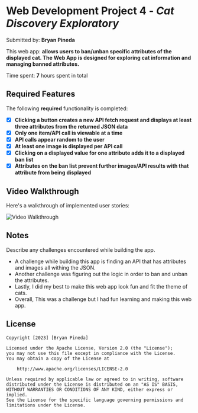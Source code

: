 # Web Development Project 4 - *Cat Discovery Exploratory*

Submitted by: **Bryan Pineda**

This web app: **allows users to ban/unban specific attributes of the displayed cat. The Web App is designed for exploring cat information and managing banned attributes.**

Time spent: **7** hours spent in total

## Required Features

The following **required** functionality is completed:

- [x] **Clicking a button creates a new API fetch request and displays at least three attributes from the returned JSON data**
- [x] **Only one item/API call is viewable at a time**
- [x] **API calls appear random to the user**
- [x] **At least one image is displayed per API call**
- [x] **Clicking on a displayed value for one attribute adds it to a displayed ban list**
- [x] **Attributes on the ban list prevent further images/API results with that attribute from being displayed**

## Video Walkthrough

Here's a walkthrough of implemented user stories:

<img src='https://media.giphy.com/media/v1.Y2lkPTc5MGI3NjExZ3d4NXQ1d2lzMnY3MjMzaTN1bWU4ODZiY2VseWg1d291cW4wbnI0ciZlcD12MV9pbnRlcm5hbF9naWZfYnlfaWQmY3Q9Zw/TAgR8Q8XQlcETOZEdB/giphy.gif' title='Video Walkthrough' width='' alt='Video Walkthrough' />

## Notes

Describe any challenges encountered while building the app.

- A challenge while building this app is finding an API that has attributes and images all withing the JSON.
- Another challenge was figuring out the logic in order to ban and unban the attributes.
- Lastly, I did my best to make this web app look fun and fit the theme of cats.
- Overall, This was a challenge but I had fun learning and making this web app. 

## License

    Copyright [2023] [Bryan Pineda]

    Licensed under the Apache License, Version 2.0 (the "License");
    you may not use this file except in compliance with the License.
    You may obtain a copy of the License at

        http://www.apache.org/licenses/LICENSE-2.0

    Unless required by applicable law or agreed to in writing, software
    distributed under the License is distributed on an "AS IS" BASIS,
    WITHOUT WARRANTIES OR CONDITIONS OF ANY KIND, either express or implied.
    See the License for the specific language governing permissions and
    limitations under the License.
